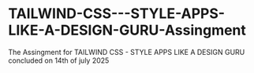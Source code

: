 # TAILWIND-CSS---STYLE-APPS-LIKE-A-DESIGN-GURU-Assingment
The Assingment for TAILWIND CSS - STYLE APPS LIKE A DESIGN GURU concluded on 14th of july 2025
